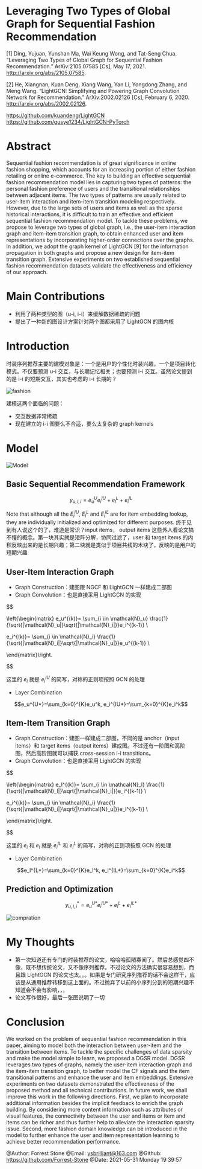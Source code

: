 # Leveraging Two Types of Global Graph for Sequential Fashion Recommendation

[1] Ding, Yujuan, Yunshan Ma, Wai Keung Wong, and Tat-Seng Chua. “Leveraging Two Types of Global Graph for Sequential Fashion Recommendation.” ArXiv:2105.07585 [Cs], May 17, 2021. http://arxiv.org/abs/2105.07585.

[2] He, Xiangnan, Kuan Deng, Xiang Wang, Yan Li, Yongdong Zhang, and Meng Wang. “LightGCN: Simplifying and Powering Graph Convolution Network for Recommendation.” ArXiv:2002.02126 [Cs], February 6, 2020. http://arxiv.org/abs/2002.02126.

  https://github.com/kuandeng/LightGCN
  https://github.com/gusye1234/LightGCN-PyTorch

# Abstract

Sequential fashion recommendation is of great significance in online fashion shopping, which accounts for an increasing portion of either fashion retailing or online e-commerce. The key to building an effective sequential fashion recommendation model lies in capturing two types of patterns: the personal fashion preference of users and the transitional relationships between adjacent items. The two types of patterns are usually related to user-item interaction and item-item transition modeling respectively. However, due to the large sets of users and items as well as the sparse historical interactions, it is difficult to train an effective and efficient sequential fashion recommendation model. To tackle these problems, we propose to leverage two types of global graph, i.e., the user-item interaction graph and item-item transition graph, to obtain enhanced user and item representations by incorporating higher-order connections over the graphs. In addition, we adopt the graph kernel of LightGCN [9] for the information propagation in both graphs and propose a new design for item-item transition graph. Extensive experiments on two established sequential fashion recommendation datasets validate the effectiveness and efficiency of our approach.

# Main Contributions

- 利用了两种类型的图（u-i, i-i）来缓解数据稀疏的问题
- 提出了一种新的图设计方案针对两个图都采用了 LightGCN 的图内核

# Introduction

时装序列推荐主要的建模对象是：一个是用户的个性化时装兴趣，一个是项目转化模式。不仅要预测 u-i 交互，与长期记忆相关；也要预测 i-i 交互。虽然论文提到的是 i-i 的短期交互，其实也考虑的 i-i 长期的？

![fashion](./images/fashion.png)

建模这两个面临的问题：
- 交互数据非常稀疏
- 现在建立的 i-i 图要么不合适，要么太复杂的 graph kernels

# Model

![Model](./images/two_graph.png)

## Basic Sequential Recommendation Framework

$$y_{u,l,i}=e_u^Ue_i^{IU}+e_l^L+e_i^{IL}$$

Note that although all the $E_i^{IU}$, $E_l^L$ and $E_i^{IL}$ are for item embedding lookup, they are individually initialized and optimized for different purposes. 终于见到有人说这个的了，难道是常识？input items， output items 这些外人看论文搞不懂的概念。第一块其实就是矩阵分解，协同过滤了，user 和 target items 的内积反映出来的是长期兴趣；第二块就是类似于项目共线的木块了，反映的是用户的短期兴趣

## User-Item Interaction Graph

- Graph Construction：建图跟 NGCF 和 LightGCN 一样建成二部图
- Graph Convolution：也是直接采用 LightGCN 的实现

$$

\left\{\begin{matrix}
e_u^{(k)}= \sum_{i \in \mathcal{N}_u} \frac{1}{\sqrt{|\mathcal{N}_u|}\sqrt{|\mathcal{N}_i|}}e_i^{(k-1)} \\

e_i^{(k)}= \sum_{i \in \mathcal{N}_i} \frac{1}{\sqrt{|\mathcal{N}_i|}\sqrt{|\mathcal{N}_u|}}e_u^{(k-1)} \\

\end{matrix}\right.

$$

这里的 $e_i$ 就是 $e_i^{IU}$ 的简写，对称的正则项按照 GCN 的处理

- Layer Combination

$$e_u^{U*}=\sum_{k=0}^{K}e_u^k, e_i^{IU*}=\sum_{k=0}^{K}e_i^k$$

## Item-Item Transition Graph

- Graph Construction：建图一样建成二部图，不同的是 anchor（input items）和 target items（output items）建成图。不过还有一阶图和高阶图，然后高阶图就可以捕获 cross-session i-i transitions。
- Graph Convolution：也是直接采用 LightGCN 的实现

$$

\left\{\begin{matrix}
e_l^{(k)}= \sum_{i \in \mathcal{N}_l} \frac{1}{\sqrt{|\mathcal{N}_l|}\sqrt{|\mathcal{N}_i|}}e_i^{(k-1)} \\

e_i^{(k)}= \sum_{i \in \mathcal{N}_i} \frac{1}{\sqrt{|\mathcal{N}_i|}\sqrt{|\mathcal{N}_u|}}e_l^{(k-1)} \\

\end{matrix}\right.

$$

这里的 $e_i$ 和 $e_l$ 就是 $e_i^{IL}$ 和 $e_l^L$ 的简写，对称的正则项按照 GCN 的处理

- Layer Combination

$$e_l^{L*}=\sum_{k=0}^{K}e_l^k, e_i^{IL*}=\sum_{k=0}^{K}e_i^k$$

## Prediction and Optimization

$$y_{u,l,i}^*=e_u^{U*}e_i^{IU*}+e_l^L+e_i^{IL*}$$

![compration](./images/compartion.png)

# My Thoughts

- 第一次知道还有专门的时装推荐的论文，哈哈哈孤陋寡闻了。然后总感觉四不像，既不想传统论文，又不像序列推荐。不过论文的方法确实很容易想到，而且跟 LightGCN 的论文也太。。。如果是专门研究序列推荐的话不会这样干，应该是从通用推荐转移到这上面的。不过抛弃了以前的小序列分割的短期兴趣不知道会不会有影响，，，
- 论文写作很好，最后一张图说明了一切

# Conclusion

We worked on the problem of sequential fashion recommendation in this paper, aiming to model both the interaction between user-item and the transition between items. To tackle the specific challenges of data sparsity and make the model simple to learn, we proposed a DGSR model. DGSR leverages two types of graphs, namely the user-item interaction graph and the item-item transition graph, to better model the CF signals and the item transitional patterns and enhance the user and item embeddings. Extensive experiments on two datasets demonstrated the effectiveness of the proposed method and all technical contributions. In future work, we shall improve this work in the following directions. First, we plan to incorporate additional information besides the implicit feedback to enrich the graph building. By considering more content information such as attributes or visual features, the connectivity between the user and items or item and items can be richer and thus further help to alleviate the interaction sparsity issue. Second, more fashion domain knowledge can be introduced in the model to further enhance the user and item representation learning to achieve better recommendation performance.



@Author: Forrest Stone
@Email: ysbrilliant@163.com
@Github: https://github.com/Forrest-Stone
@Date: 2021-05-31 Monday 19:39:57

